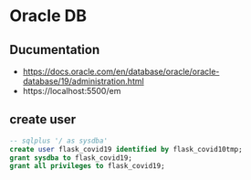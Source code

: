 # Oracle DB

## Ducumentation
* https://docs.oracle.com/en/database/oracle/oracle-database/19/administration.html
* https://localhost:5500/em

## create user

```sql
-- sqlplus '/ as sysdba'
create user flask_covid19 identified by flask_covid10tmp;
grant sysdba to flask_covid19;
grant all privileges to flask_covid19;
```
